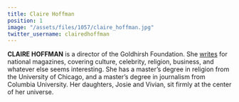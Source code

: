 ```yaml
---
title: Claire Hoffman
position: 1
image: "/assets/files/1057/claire_hoffman.jpg"
twitter_username: clairedhoffman
---
```


**CLAIRE HOFFMAN** is a director of the Goldhirsh Foundation. She [writes](http://www.clairehoffman.com/) for national magazines, covering culture, celebrity, religion, business, and whatever else seems interesting. She has a master’s degree in religion from the University of Chicago, and a master’s degree in journalism from Columbia University. Her daughters, Josie and Vivian, sit firmly at the center of her universe.

